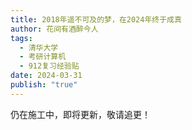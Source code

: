 ```yaml
---
title: 2018年遥不可及的梦，在2024年终于成真
author: 花间有酒醉今人
tags:
  - 清华大学
  - 考研计算机
  - 912复习经验贴
date: 2024-03-31
publish: "true"
---
```

仍在施工中，即将更新，敬请追更！